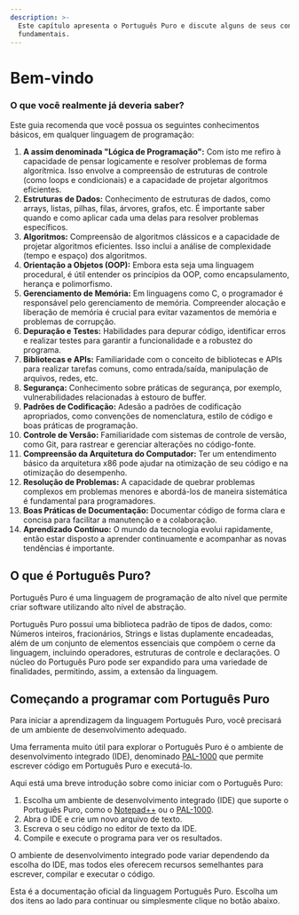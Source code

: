 ```yaml
---
description: >-
  Este capítulo apresenta o Português Puro e discute alguns de seus conceitos
  fundamentais.
---
```


# Bem-vindo

### O que você realmente já deveria saber? <a href="#o_que_voce_realmente_ja_deveria_saber" id="o_que_voce_realmente_ja_deveria_saber"></a>

Este guia recomenda que você possua os seguintes conhecimentos básicos, em qualquer linguagem de programação:

1. **A assim denominada "Lógica de Programação":** Com isto me refiro à capacidade de pensar logicamente e resolver problemas de forma algorítmica. Isso envolve a compreensão de estruturas de controle (como loops e condicionais) e a capacidade de projetar algoritmos eficientes.
2. **Estruturas de Dados:** Conhecimento de estruturas de dados, como arrays, listas, pilhas, filas, árvores, grafos, etc. É importante saber quando e como aplicar cada uma delas para resolver problemas específicos.
3. **Algoritmos:** Compreensão de algoritmos clássicos e a capacidade de projetar algoritmos eficientes. Isso inclui a análise de complexidade (tempo e espaço) dos algoritmos.
4. **Orientação a Objetos (OOP):** Embora esta seja uma linguagem procedural, é útil entender os princípios da OOP, como encapsulamento, herança e polimorfismo.
5. **Gerenciamento de Memória:** Em linguagens como C, o programador é responsável pelo gerenciamento de memória. Compreender alocação e liberação de memória é crucial para evitar vazamentos de memória e problemas de corrupção.
6. **Depuração e Testes:** Habilidades para depurar código, identificar erros e realizar testes para garantir a funcionalidade e a robustez do programa.
7. **Bibliotecas e APIs:** Familiaridade com o conceito de bibliotecas e APIs para realizar tarefas comuns, como entrada/saída, manipulação de arquivos, redes, etc.
8. **Segurança:** Conhecimento sobre práticas de segurança, por exemplo, vulnerabilidades relacionadas à estouro de buffer.
9. **Padrões de Codificação:** Adesão a padrões de codificação apropriados, como convenções de nomenclatura, estilo de código e boas práticas de programação.
10. **Controle de Versão:** Familiaridade com sistemas de controle de versão, como Git, para rastrear e gerenciar alterações no código-fonte.
11. **Compreensão da Arquitetura do Computador:** Ter um entendimento básico da arquitetura x86 pode ajudar na otimização de seu código e na otimização do desempenho.
12. **Resolução de Problemas:** A capacidade de quebrar problemas complexos em problemas menores e abordá-los de maneira sistemática é fundamental para programadores.
13. **Boas Práticas de Documentação:** Documentar código de forma clara e concisa para facilitar a manutenção e a colaboração.
14. **Aprendizado Contínuo:** O mundo da tecnologia evolui rapidamente, então estar disposto a aprender continuamente e acompanhar as novas tendências é importante.



## O que é Português Puro?

Português Puro é uma linguagem de programação de alto nível que permite criar software utilizando alto nível de abstração.

Português Puro possui uma biblioteca padrão de tipos de dados, como: Números inteiros, fracionários, Strings e listas duplamente encadeadas, além de um conjunto de elementos essenciais que compõem o cerne da linguagem, incluindo operadores, estruturas de controle e declarações. O núcleo do Português Puro pode ser expandido para uma variedade de finalidades, permitindo, assim, a extensão da linguagem.

## Começando a programar com Português Puro

Para iniciar a aprendizagem da linguagem Português Puro, você precisará de um ambiente de desenvolvimento adequado.&#x20;

Uma ferramenta muito útil para explorar o Português Puro é o ambiente de desenvolvimento integrado (IDE), denominado [PAL-1000](https://github.com/elenderg/PAL-1000) que permite escrever código em Português Puro e executá-lo.

Aqui está uma breve introdução sobre como iniciar com o Português Puro:

1. Escolha um ambiente de desenvolvimento integrado (IDE) que suporte o Português Puro, como o [Notepad++](https://notepad-plus-plus.org/downloads/) ou o [PAL-1000](https://github.com/elenderg/PAL-1000).
2. Abra o IDE e crie um novo arquivo de texto.
3. Escreva o seu código no editor de texto da IDE.
4. Compile e execute o programa para ver os resultados.

O ambiente de desenvolvimento integrado pode variar dependendo da escolha do IDE, mas todos eles oferecem recursos semelhantes para escrever, compilar e executar o código.

Esta é a documentação oficial da linguagem Português Puro. Escolha um dos itens ao lado para continuar ou simplesmente clique no botão abaixo.
